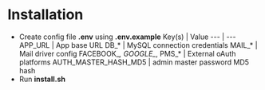 # Installation

- Create config file **.env** using **.env.example**
Key(s) | Value
--- | ---
APP_URL | App base URL
DB_* | MySQL connection credentials
MAIL_* | Mail driver config
FACEBOOK_*, GOOGLE_*, PMS_* | External oAuth platforms
AUTH_MASTER_HASH_MD5 | admin master password MD5 hash
- Run **install.sh**